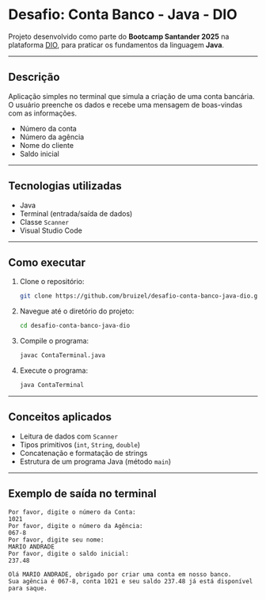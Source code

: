 # Desafio: Conta Banco - Java - DIO

Projeto desenvolvido como parte do **Bootcamp Santander 2025** na plataforma [DIO](https://web.dio.me/track/fbf007ec-42df-4c8b-af3d-e8dea9448693), para praticar os fundamentos da linguagem **Java**.

---

## Descrição

Aplicação simples no terminal que simula a criação de uma conta bancária. O usuário preenche os dados e recebe uma mensagem de boas-vindas com as informações.

- Número da conta
- Número da agência
- Nome do cliente
- Saldo inicial

---

## Tecnologias utilizadas

- Java 
- Terminal (entrada/saída de dados)
- Classe `Scanner`
- Visual Studio Code

---

## Como executar

1. Clone o repositório:
   ```bash
   git clone https://github.com/bruizel/desafio-conta-banco-java-dio.git
2. Navegue até o diretório do projeto:
   ```bash
   cd desafio-conta-banco-java-dio
3. Compile o programa:
   ```bash
   javac ContaTerminal.java
4. Execute o programa:
   ```bash
   java ContaTerminal

---

## Conceitos aplicados

- Leitura de dados com `Scanner`
- Tipos primitivos (`int`, `String`, `double`)
- Concatenação e formatação de strings
- Estrutura de um programa Java (método `main`)

---

## Exemplo de saída no terminal
  ```text
  Por favor, digite o número da Conta:
  1021
  Por favor, digite o número da Agência:
  067-8
  Por favor, digite seu nome:
  MARIO ANDRADE
  Por favor, digite o saldo inicial:
  237.48
```
```text
Olá MARIO ANDRADE, obrigado por criar uma conta em nosso banco.
Sua agência é 067-8, conta 1021 e seu saldo 237.48 já está disponível para saque.
